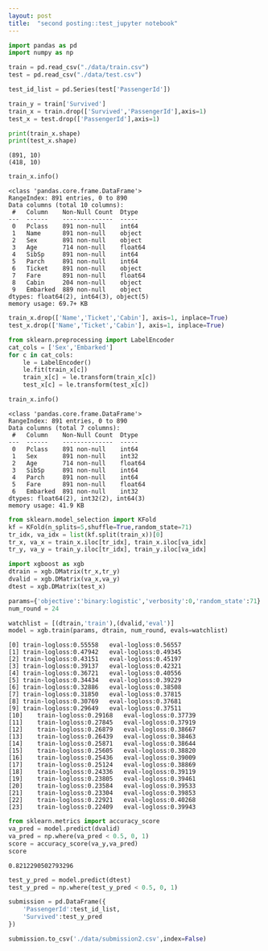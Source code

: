 ```yaml
---
layout: post
title:  "second posting::test_jupyter notebook"
---
```


```python
import pandas as pd
import numpy as np
```


```python
train = pd.read_csv("./data/train.csv")
test = pd.read_csv("./data/test.csv")
```


```python
test_id_list = pd.Series(test['PassengerId'])
```


```python
train_y = train['Survived']
train_x = train.drop(['Survived','PassengerId'],axis=1)
test_x = test.drop(['PassengerId'],axis=1)
```


```python
print(train_x.shape)
print(test_x.shape)
```

    (891, 10)
    (418, 10)
    


```python
train_x.info()
```

    <class 'pandas.core.frame.DataFrame'>
    RangeIndex: 891 entries, 0 to 890
    Data columns (total 10 columns):
     #   Column    Non-Null Count  Dtype  
    ---  ------    --------------  -----  
     0   Pclass    891 non-null    int64  
     1   Name      891 non-null    object 
     2   Sex       891 non-null    object 
     3   Age       714 non-null    float64
     4   SibSp     891 non-null    int64  
     5   Parch     891 non-null    int64  
     6   Ticket    891 non-null    object 
     7   Fare      891 non-null    float64
     8   Cabin     204 non-null    object 
     9   Embarked  889 non-null    object 
    dtypes: float64(2), int64(3), object(5)
    memory usage: 69.7+ KB
    


```python
train_x.drop(['Name','Ticket','Cabin'], axis=1, inplace=True)
test_x.drop(['Name','Ticket','Cabin'], axis=1, inplace=True)
```


```python
from sklearn.preprocessing import LabelEncoder
cat_cols = ['Sex','Embarked']
for c in cat_cols:
    le = LabelEncoder()
    le.fit(train_x[c])
    train_x[c] = le.transform(train_x[c])
    test_x[c] = le.transform(test_x[c])
```


```python
train_x.info()
```

    <class 'pandas.core.frame.DataFrame'>
    RangeIndex: 891 entries, 0 to 890
    Data columns (total 7 columns):
     #   Column    Non-Null Count  Dtype  
    ---  ------    --------------  -----  
     0   Pclass    891 non-null    int64  
     1   Sex       891 non-null    int32  
     2   Age       714 non-null    float64
     3   SibSp     891 non-null    int64  
     4   Parch     891 non-null    int64  
     5   Fare      891 non-null    float64
     6   Embarked  891 non-null    int32  
    dtypes: float64(2), int32(2), int64(3)
    memory usage: 41.9 KB
    


```python
from sklearn.model_selection import KFold
kf = KFold(n_splits=5,shuffle=True,random_state=71)
tr_idx, va_idx = list(kf.split(train_x))[0]
tr_x, va_x = train_x.iloc[tr_idx], train_x.iloc[va_idx]
tr_y, va_y = train_y.iloc[tr_idx], train_y.iloc[va_idx]
```


```python
import xgboost as xgb
dtrain = xgb.DMatrix(tr_x,tr_y)
dvalid = xgb.DMatrix(va_x,va_y)
dtest = xgb.DMatrix(test_x)

params={'objective':'binary:logistic','verbosity':0,'random_state':71}
num_round = 24

watchlist = [(dtrain,'train'),(dvalid,'eval')]
model = xgb.train(params, dtrain, num_round, evals=watchlist)
```

    [0]	train-logloss:0.55558	eval-logloss:0.56557
    [1]	train-logloss:0.47942	eval-logloss:0.49345
    [2]	train-logloss:0.43151	eval-logloss:0.45197
    [3]	train-logloss:0.39137	eval-logloss:0.42321
    [4]	train-logloss:0.36721	eval-logloss:0.40556
    [5]	train-logloss:0.34434	eval-logloss:0.39229
    [6]	train-logloss:0.32886	eval-logloss:0.38508
    [7]	train-logloss:0.31850	eval-logloss:0.37815
    [8]	train-logloss:0.30769	eval-logloss:0.37681
    [9]	train-logloss:0.29649	eval-logloss:0.37511
    [10]	train-logloss:0.29168	eval-logloss:0.37739
    [11]	train-logloss:0.27845	eval-logloss:0.37919
    [12]	train-logloss:0.26879	eval-logloss:0.38667
    [13]	train-logloss:0.26439	eval-logloss:0.38463
    [14]	train-logloss:0.25871	eval-logloss:0.38644
    [15]	train-logloss:0.25605	eval-logloss:0.38820
    [16]	train-logloss:0.25436	eval-logloss:0.39009
    [17]	train-logloss:0.25124	eval-logloss:0.38869
    [18]	train-logloss:0.24336	eval-logloss:0.39119
    [19]	train-logloss:0.23805	eval-logloss:0.39461
    [20]	train-logloss:0.23584	eval-logloss:0.39533
    [21]	train-logloss:0.23304	eval-logloss:0.39853
    [22]	train-logloss:0.22921	eval-logloss:0.40268
    [23]	train-logloss:0.22409	eval-logloss:0.39943
    


```python
from sklearn.metrics import accuracy_score
va_pred = model.predict(dvalid)
va_pred = np.where(va_pred < 0.5, 0, 1)
score = accuracy_score(va_y,va_pred)
score
```




    0.8212290502793296




```python
test_y_pred = model.predict(dtest)
test_y_pred = np.where(test_y_pred < 0.5, 0, 1)
```


```python
submission = pd.DataFrame({
    'PassengerId':test_id_list,
    'Survived':test_y_pred
})
```


```python
submission.to_csv('./data/submission2.csv',index=False)
```
